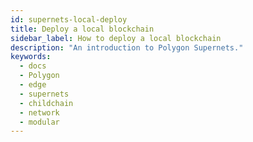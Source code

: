 ```yaml
---
id: supernets-local-deploy
title: Deploy a local blockchain
sidebar_label: How to deploy a local blockchain
description: "An introduction to Polygon Supernets."
keywords:
  - docs
  - Polygon
  - edge
  - supernets
  - childchain
  - network
  - modular
---
```


